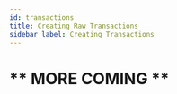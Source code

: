```yaml
---
id: transactions
title: Creating Raw Transactions
sidebar_label: Creating Transactions
---
```


# ** MORE COMING **